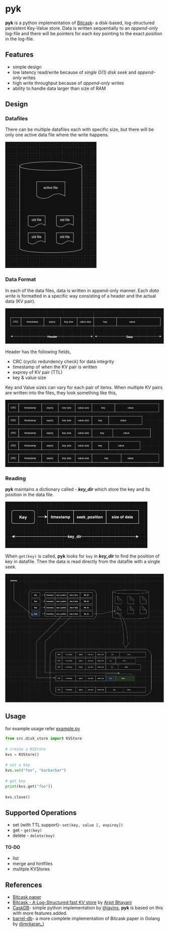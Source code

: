 # pyk

**pyk** is a python implementation of [Bitcask](https://riak.com/assets/bitcask-intro.pdf)- a disk-based, log-structured persistent Key-Value store. Data is written sequentially to an *append-only* log-file and there will be pointers for each *key* pointing to the exact *position* in the log-file. 

## Features
- simple design
- low latency read/write because of *single O(1) disk seek* and *append-only* writes
- high write throughput because of *append-only* writes
- ability to handle data larger than size of RAM

## Design 
### Datafiles
There can be multiple datafiles each with specific size, but there will be only one active data file where the write happens.

<img src="./_assets/disk.png">


### Data Format
In each of the data files, data is written in append-only manner. Each *data write* is formatted in a specific way consisting of a header and the actual data (KV pair). 

 <img src="./_assets/format.png">

Header has the following fields,
- CRC (cyclic redundency check) for data integrity
- timestamp of when the KV pair is written
- expirey of KV pair (TTL)
- key & value size

Key and Value sizes can vary for each pair of items. When multiple KV pairs are written into the files, they look something like this,

 <img src="./_assets/dataformat.png">

### Reading
**pyk** maintains a dictionary called - ***key_dir*** which store the key and its position in the data file. 

<img src="./_assets/key_dir.png">

When `get(key)` is called, **pyk** looks for `key` in ***key_dir*** to find the position of key in datafile. Then the data is read directly from the datafile with a single seek.

<img src="./_assets/get_key_op.png">

## Usage
for example usage refer [example.py](./example.py)
```py
from src.disk_store import KVStore

# create a KVStore
kvs = KVStore()

# set a key
kvs.set("foo", "barbarbar")

# get key
print(kvs.get("foo"))

kvs.close()
```

## Supported Operations
- set (with TTL support)- `set(key, value [, expirey])`
- get - `get(key)`
- delete - `delete(key)`

#### TO-DO

- list
- merge and hintfiles
- mulitple KVStores

## References
- [Bitcask paper](https://riak.com/assets/bitcask-intro.pdf)
- [Bitcask - A Log-Structured fast KV store](https://arpitbhayani.me/blogs/bitcask/) by [Arpit Bhayani](https://twitter.com/arpit_bhayani)
- [CaskDB](https://github.com/avinassh/py-caskdb/tree/master)- simple python implementation by [@iavins](https://x.com/iavins), **pyk** is based on this with more features added.
- [barrel-db](https://github.com/mr-karan/barreldb)- a more complete implementation of Bitcask paper in Golang by [@mrkaran_)](https://twitter.com/mrkaran_)